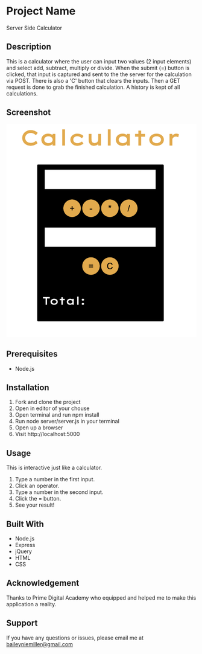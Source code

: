 # Project Name

Server Side Calculator

## Description

This is a calculator where the user can input two values (2 input elements) and select add, subtract, multiply or divide.  When the submit (=) button is clicked, that input is captured and sent to the the server for the calculation via POST.  There is also a 'C' button that clears the inputs.  Then a GET request is done to grab the finished calculation.  A history is kept of all calculations.

## Screenshot

![alt text](calculator.png "Calculator Screenshot")

## Prerequisites

* Node.js

## Installation

1. Fork and clone the project
1. Open in editor of your chouse
1. Open terminal and run npm install 
1. Run node server/server.js in your terminal
1. Open up a browser
1. Visit http://localhost:5000

## Usage

This is interactive just like a calculator.

1. Type a number in the first input.
1. Click an operator.
1. Type a number in the second input.
1. Click the = button. 
1. See your result!

## Built With

* Node.js
* Express
* jQuery
* HTML
* CSS

## Acknowledgement

Thanks to Prime Digital Academy who equipped and helped me to make this application a reality.

## Support

If you have any questions or issues, please email me at baileyniemiller@gmail.com

